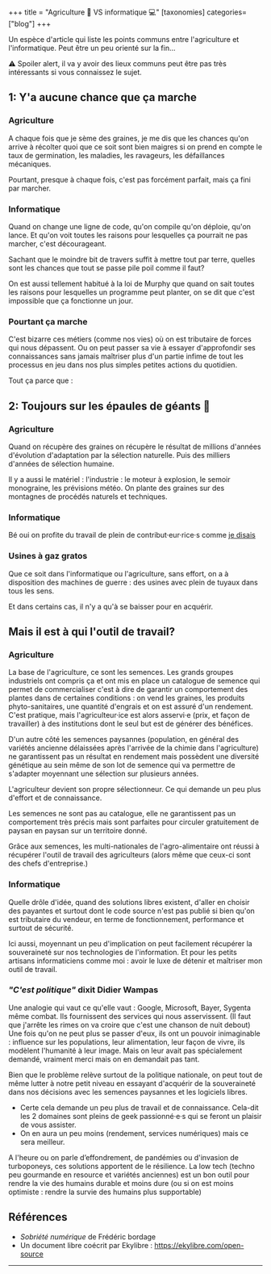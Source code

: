 +++
title = "Agriculture 🌱 VS informatique 💻️"
[taxonomies]
categories=["blog"]
+++

Un espèce d'article qui liste les points communs entre l'agriculture et l'informatique. Peut être un peu orienté sur la fin...

⚠️ Spoiler alert, il va y avoir des lieux communs peut être pas très intéressants si vous connaissez le sujet.

<!-- more -->

## **1**: Y'a aucune chance que ça marche

### Agriculture

A chaque fois que je sème des graines, je me dis que les chances qu'on arrive à récolter quoi que ce soit sont bien maigres si on prend en compte le taux de germination, les maladies, les ravageurs, les défaillances mécaniques.

Pourtant, presque à chaque fois, c'est pas forcément parfait, mais ça fini par marcher.

### Informatique

Quand on change une ligne de code, qu'on compile qu'on déploie, qu'on lance. Et qu'on voit toutes les raisons pour lesquelles ça pourrait ne pas marcher, c'est décourageant.

Sachant que le moindre bit de travers suffit à mettre tout par terre, quelles sont les chances que tout se passe pile poil comme il faut?

On est aussi tellement habitué à la loi de Murphy que quand on sait toutes les raisons pour lesquelles un programme peut planter, on se dit que c'est impossible que ça fonctionne un jour.

### Pourtant ça marche

C'est bizarre ces métiers (comme nos vies) où on est tributaire de forces qui nous dépassent. Ou on peut passer sa vie à essayer d'approfondir ses connaissances sans jamais maîtriser plus d'un partie infime de tout les processus en jeu dans nos plus simples petites actions du quotidien.

Tout ça parce que :

## **2**: Toujours sur les épaules de géants 🐘

### Agriculture

Quand on récupère des graines on récupère le résultat de millions d'années d'évolution d'adaptation par la sélection naturelle. Puis des milliers d'années de sélection humaine.

Il y a aussi le matériel : l'industrie : le moteur à explosion, le semoir monograine, les prévisions météo. On plante des graines sur des montagnes de procédés naturels et techniques.

### Informatique

Bé oui on profite du travail de plein de contribut·eur·rice·s comme [je disais](@/blog/2020-04-01-witches-and-wizards.fr.md)

### Usines à gaz gratos

Que ce soit dans l'informatique ou l'agriculture, sans effort, on a à disposition des machines de guerre : des usines avec plein de tuyaux dans tous les sens.

Et dans certains cas, il n'y a qu'à se baisser pour en acquérir.

## Mais il est à qui l'outil de travail?

### Agriculture

La base de l'agriculture, ce sont les semences. Les grands groupes industriels ont compris ça et ont mis en place un catalogue de semence qui permet de commercialiser c'est à dire de garantir un comportement des plantes dans de certaines conditions : on vend les graines, les produits phyto-sanitaires, une quantité d'engrais et on est assuré d'un rendement. C'est pratique, mais l'agriculteur·ice est alors asservi·e (prix, et façon de travailler) à des institutions dont le seul but est de générer des bénéfices.

D'un autre côté les semences paysannes (population, en général des variétés ancienne délaissées après l'arrivée de la chimie dans l'agriculture) ne garantissent pas un résultat en rendement mais possèdent une diversité génétique au sein même de son lot de semence qui va permettre de s'adapter moyennant une sélection sur plusieurs années.

L'agriculteur devient son propre sélectionneur. Ce qui demande un peu plus d'effort et de connaissance.

Les semences ne sont pas au catalogue, elle ne garantissent pas un comportement très précis mais sont parfaites pour circuler gratuitement de paysan en paysan sur un territoire donné.

Grâce aux semences, les multi-nationales de l'agro-alimentaire ont réussi à récupérer l'outil de travail des agriculteurs (alors même que ceux-ci sont des chefs d'entreprise.)

### Informatique

Quelle drôle d'idée, quand des solutions libres existent, d'aller en choisir des payantes et surtout dont le code source n'est pas publié si bien qu'on est tributaire du vendeur, en terme de fonctionnement, performance et surtout de sécurité.

Ici aussi, moyennant un peu d'implication on peut facilement récupérer la souveraineté sur nos technologies de l'information. Et pour les petits artisans informaticiens comme moi : avoir le luxe de détenir et maîtriser mon outil de travail.

### _"C'est politique"_ dixit Didier Wampas

Une analogie qui vaut ce qu'elle vaut : Google, Microsoft, Bayer, Sygenta même combat. Ils fournissent des services qui nous asservissent.
(Il faut que j'arrête les rimes on va croire que c'est une chanson de nuit debout)
Une fois qu'on ne peut plus se passer d'eux, ils ont un pouvoir inimaginable : influence sur les populations, leur alimentation, leur façon de vivre, ils modèlent l'humanité à leur image. Mais on leur avait pas spécialement demandé, vraiment merci mais on en demandait pas tant.

Bien que le problème relève surtout de la politique nationale, on peut tout de même lutter à notre petit niveau en essayant d'acquérir de la souveraineté dans nos décisions avec les semences paysannes et les logiciels libres.

- Certe cela demande un peu plus de travail et de connaissance. Cela-dit les 2 domaines sont pleins de geek passionné·e·s qui se feront un plaisir de vous assister.
- On en aura un peu moins (rendement, services numériques) mais ce sera meilleur.

A l'heure ou on parle d’effondrement, de pandémies ou d'invasion de turboponeys, ces solutions apportent de le résilience. La low tech (techno peu gourmande en resource et variétés anciennes) est un bon outil pour rendre la vie des humains durable et moins dure (ou si on est moins optimiste : rendre la survie des humains plus supportable)

## Références

- _Sobriété numérique_ de Frédéric bordage
- Un document libre coécrit par Ekylibre : <https://ekylibre.com/open-source>

---

